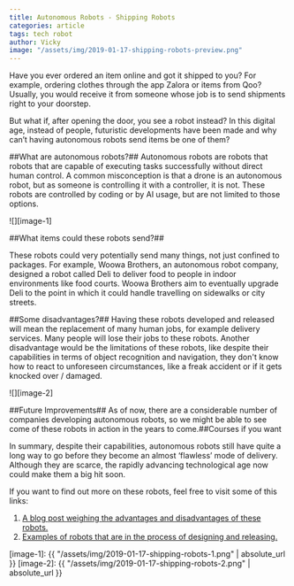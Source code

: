 ```yaml
---
title: Autonomous Robots - Shipping Robots
categories: article
tags: tech robot
author: Vicky
image: "/assets/img/2019-01-17-shipping-robots-preview.png"
---
```


Have you ever ordered an item online and got it shipped to you? For example, ordering clothes through the app Zalora or items from Qoo? Usually, you would receive it from someone whose job is to send shipments right to your doorstep. 

But what if, after opening the door, you see a robot instead? In this digital age, instead of people, futuristic developments have been made and why can’t having autonomous robots send items be one of them?


##What are autonomous robots?##
Autonomous robots are robots that robots that are capable of executing tasks successfully without direct human control. A common misconception is that a drone is an autonomous robot, but as someone is controlling it with a controller, it is not. These robots are controlled by coding or by AI usage, but are not limited to those options.

![][image-1]

##What items could these robots send?##

These robots could very potentially send many things, not just confined to packages. For example, Woowa Brothers, an autonomous robot company, designed a robot called Deli to deliver food to people in indoor environments like food courts. Woowa Brothers aim to eventually upgrade Deli to the point in which it could handle travelling on sidewalks or city streets.

##Some disadvantages?##
Having these robots developed and released will mean the replacement of many human jobs, for example delivery services. Many people will lose their jobs to these robots. Another disadvantage would be the limitations of these robots, like despite their capabilities in terms of object recognition and navigation, they don't know how to react to unforeseen circumstances, like a freak accident or if it gets knocked over / damaged.

![][image-2]

##Future Improvements##
As of now, there are a considerable number of companies developing autonomous robots, so we might be able to see come of these robots in action in the years to come.##Courses if you want

In summary, despite their capabilities, autonomous robots still have quite a long way to go before they become an almost ‘flawless’ mode of delivery. Although they are scarce, the rapidly advancing technological age now could make them a big hit soon.


If you want to find out more on these robots, feel free to visit some of this links:
1. [A blog post weighing the advantages and disadvantages of these robots.](https://www.tbcfrance.com/en/blog/posts/2018/february/10-advantages-and-5-downsides-of-autonomous-securityrobots/)
2. [Examples of robots that are in the process of designing and releasing.](https://www.zdnet.com/pictures/11-delivery-robots-that-will-soon-carry-food-and-packages-to-yourdoor)

[image-1]: {{ "/assets/img/2019-01-17-shipping-robots-1.png" | absolute_url }}
[image-2]: {{ "/assets/img/2019-01-17-shipping-robots-2.png" | absolute_url }}